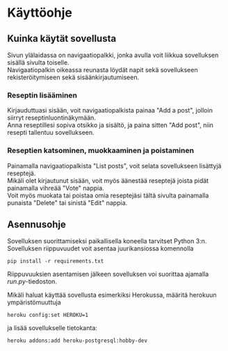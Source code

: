 # Käyttöohje
## Kuinka käytät sovellusta
Sivun ylälaidassa on navigaatiopalkki, jonka avulla voit liikkua sovelluksen sisällä sivulta toiselle.  
Navigaatiopalkin oikeassa reunasta löydät napit sekä sovellukseen rekisteröitymiseen sekä sisäänkirjautumiseen.  

### Reseptin lisääminen
Kirjauduttuasi sisään, voit navigaatiopalkista painaa "Add a post", jolloin siirryt reseptinluontinäkymään.  
Anna reseptillesi sopiva otsikko ja sisältö, ja paina sitten "Add post", niin resepti tallentuu sovellukseen.  

### Reseptien katsominen, muokkaaminen ja poistaminen
Painamalla navigaatiopalkista "List posts", voit selata sovellukseen lisättyjä reseptejä.  
Mikäli olet kirjautunut sisään, voit myös äänestää reseptejä joista pidät painamalla vihreää "Vote" nappia.  
Voit myös muokata tai poistaa omia reseptejäsi tältä sivulta painamalla punaista "Delete" tai sinistä "Edit" nappia.  

## Asennusohje
Sovelluksen suorittamiseksi paikallisella koneella tarvitset Python 3:n.  
Sovelluksen riippuvuudet voit asentaa juurikansiossa komennolla  
```
pip install -r requirements.txt
```
Riippuvuuksien asentamisen jälkeen sovelluksen voi suorittaa ajamalla _run.py_-tiedoston.  
  
Mikäli haluat käyttää sovellusta esimerkiksi Herokussa, määritä herokuun ympäristömuuttuja
```
heroku config:set HEROKU=1
```
ja lisää sovellukselle tietokanta:
```
heroku addons:add heroku-postgresql:hobby-dev
```
